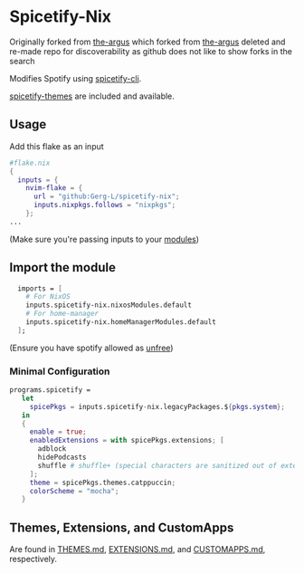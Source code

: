 # Spicetify-Nix

Originally forked from [the-argus](https://github.com/the-argus/spicetify-nix)
which forked from [the-argus](https://github.com/pietdevries94/spicetify-nix)
deleted and re-made repo for discoverability as github does not like to show forks in the search


Modifies Spotify using [spicetify-cli](https://github.com/spicetify/spicetify-cli).

[spicetify-themes](https://github.com/spicetify/spicetify-themes) are
included and available.

## Usage

Add this flake as an input
```nix
#flake.nix
{
  inputs = {
    nvim-flake = {
      url = "github:Gerg-L/spicetify-nix";
      inputs.nixpkgs.follows = "nixpkgs";
    };
...
```
(Make sure you're passing inputs to your [modules](https://blog.nobbz.dev/posts/2022-12-12-getting-inputs-to-modules-in-a-flake))

## Import the module
```nix
  imports = [
    # For NixOS
    inputs.spicetify-nix.nixosModules.default
    # For home-manager
    inputs.spicetify-nix.homeManagerModules.default
  ];
```
(Ensure you have spotify allowed as [unfree](https://wiki.nixos.org/wiki/Unfree_Software))

### Minimal Configuration

```nix
programs.spicetify =
   let
     spicePkgs = inputs.spicetify-nix.legacyPackages.${pkgs.system};
   in
   {
     enable = true;
     enabledExtensions = with spicePkgs.extensions; [
       adblock
       hidePodcasts
       shuffle # shuffle+ (special characters are sanitized out of extension names)
     ];
     theme = spicePkgs.themes.catppuccin;
     colorScheme = "mocha";
   }
```

## Themes, Extensions, and CustomApps

Are found in [THEMES.md](./docs/THEMES.md), [EXTENSIONS.md](./docs/EXTENSIONS.md), and
[CUSTOMAPPS.md](./docs/CUSTOMAPPS.md), respectively.
